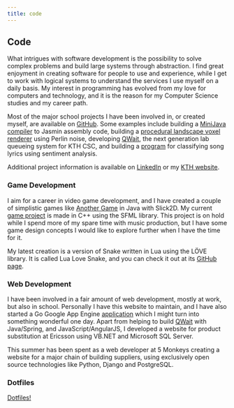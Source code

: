 ```yaml
---
title: code
---
```


## Code

What intrigues with software development is the possibility to solve complex
problems and build large systems through abstraction. I find great enjoyment
in creating software for people to use and experience, while I get to work
with logical systems to understand the services I use myself on a daily basis.
My interest in programming has evolved from my love for computers and
technology, and it is the reason for my Computer Science studies and my career
path.

Most of the major school projects I have been involved in, or created
myself, are available on [GitHub](https://github.com/hlilje). Some examples
include building a
[MiniJava compiler](https://github.com/hlilje/komp14-compiler)
to Jasmin assembly code, building a
[procedural landscape voxel renderer](https://github.com/hlilje/dgi14-voxels)
using Perlin noise, developing [QWait](https://github.com/mvk13ogb/qwait), the
next generation lab queueing system for KTH CSC, and building a
[program](https://github.com/hlilje/songmood) for classifying song lyrics using
sentiment analysis.

Additional project information is available on
[LinkedIn](https://www.linkedin.com/pub/hampus-liljekvist/46/72/902) or my
[KTH website](http://www.csc.kth.se/~hlilje/).

### Game Development

I aim for a career in video game development, and I have created a couple of
simplistic games like [Another Game](https://github.com/hlilje/another-game) in
Java with Slick2D. My current
[game project](https://github.com/hlilje/sfml-game) is made in C++ using the
SFML library. This project is on hold while I spend more of my spare time with
music production, but I have some game design concepts I would like to explore
further when I have the time for it.

My latest creation is a version of Snake written in Lua using the LÖVE library.
It is called Lua Love Snake, and you can check it out at its
[GitHub page](https://github.com/hlilje/lua-love-snake).

### Web Development

I have been involved in a fair amount of web development, mostly at work, but
also in school. Personally I have this website to maintain, and I have also
started a Go Google App Engine [application](http://hlilje-app.appspot.com/)
which I might turn into something wonderful one day. Apart from helping to
build [QWait](http://qwait.csc.kth.se/) with Java/Spring, and
JavaScript/AngularJS, I developed a website for product substitution at
Ericsson using VB.NET and Microsoft SQL Server.

This summer has been spent as a web developer at 5 Monkeys creating a website
for a major chain of building suppliers, using exclusively open source
technologies like Python, Django and PostgreSQL.

### Dotfiles

[Dotfiles!](https://github.com/hlilje/dotfiles)

